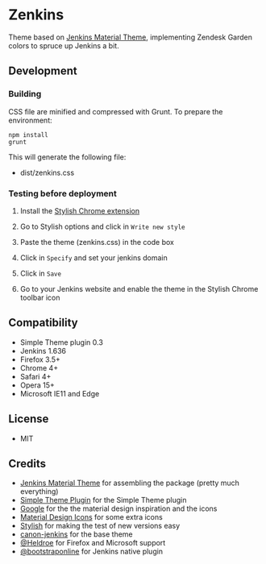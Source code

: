 # Zenkins

Theme based on [Jenkins Material Theme][jenkins-material-theme], implementing Zendesk Garden colors to spruce up Jenkins a bit. 

## Development
### Building

CSS file are minified and compressed with Grunt. To prepare the environment:

```
npm install
grunt
```
This will generate the following file:
- dist/zenkins.css

### Testing before deployment

1. Install the [Stylish Chrome extension][stylish]

1. Go to Stylish options and click in `Write new style`

1. Paste the theme (zenkins.css) in the code box

1. Click in `Specify` and set your jenkins domain

1. Click in `Save`

1. Go to your Jenkins website and enable the theme in the Stylish Chrome toolbar icon

## Compatibility
- Simple Theme plugin 0.3
- Jenkins 1.636
- Firefox 3.5+
- Chrome 4+
- Safari 4+
- Opera 15+
- Microsoft IE11 and Edge

## License
- MIT

## Credits
- [Jenkins Material Theme][jenkins-material-theme] for assembling the package (pretty much everything)
- [Simple Theme Plugin][simple] for the Simple Theme plugin
- [Google][google] for the the material design inspiration and the icons
- [Material Design Icons][material-design-icons] for some extra icons
- [Stylish][stylish] for making the test of new versions easy
- [canon-jenkins][canon-jenkins] for the base theme
- [@Heldroe][heldroe] for Firefox and Microsoft support
- [@bootstraponline][bootstraponline] for Jenkins native plugin

[jenkins-material-theme]:https://github.com/afonsof/jenkins-material-theme

[simple]: https://wiki.jenkins-ci.org/display/JENKINS/Simple+Theme+Plugin
[google]: https://www.google.com/design/spec/material-design/introduction.html
[material-design-icons]: https://materialdesignicons.com/
[stylish]: https://chrome.google.com/webstore/detail/stylish/fjnbnpbmkenffdnngjfgmeleoegfcffe
[canon-jenkins]: https://github.com/rackerlabs/canon-jenkins
[heldroe]: https://github.com/Heldroe
[generator]: http://afonsof.com/jenkins-material-theme
[bootstraponline]: https://github.com/bootstraponline
